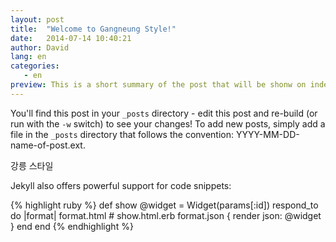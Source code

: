 ```yaml
---
layout: post
title:  "Welcome to Gangneung Style!"
date:   2014-07-14 10:40:21
author: David
lang: en
categories:
   - en 
preview: This is a short summary of the post that will be shonw on index pages
---
```


You'll find this post in your `_posts` directory - edit this post and re-build (or run with the `-w` switch) to see your changes!
To add new posts, simply add a file in the `_posts` directory that follows the convention: YYYY-MM-DD-name-of-post.ext.

강릉 스타일

Jekyll also offers powerful support for code snippets:

{% highlight ruby %}
def show
  @widget = Widget(params[:id])
  respond_to do |format|
    format.html # show.html.erb
    format.json { render json: @widget }
  end
end
{% endhighlight %}

